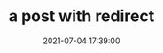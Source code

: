 ---
layout: post
title: a post with redirect
date: 2021-07-04 17:39:00
description: You can also redirect to assets like pdf
redirect: /assets/pdf/example_pdf.pdf
---